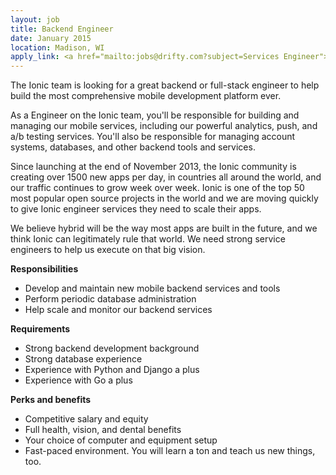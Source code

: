 ```yaml
---
layout: job
title: Backend Engineer
date: January 2015
location: Madison, WI
apply_link: <a href="mailto:jobs@drifty.com?subject=Services Engineer">jobs@drifty.com</a>
---
```


The Ionic team is looking for a great backend or full-stack engineer to help build the most comprehensive mobile
development platform ever.

As a Engineer on the Ionic team, you'll be responsible for building and managing our mobile services, including our powerful analytics, push, and a/b testing services. You'll also be responsible for managing account systems, databases, and other backend tools and services.

Since launching at the end of November 2013, the Ionic community is creating over 1500 new apps per day, in 
countries all around the world,
and our traffic continues to grow week over week. Ionic is one of the top 50 most popular open source projects in the 
world and we are moving quickly to give Ionic engineer services they need to scale their apps.

We believe hybrid will be the way most apps are built in the future, and we think Ionic can legitimately rule that world. We need strong service engineers to help us execute on that big vision.

**Responsibilities**

  * Develop and maintain new mobile backend services and tools
  * Perform periodic database administration
  * Help scale and monitor our backend services

**Requirements**

  * Strong backend development background
  * Strong database experience
  * Experience with Python and Django a plus
  * Experience with Go a plus

**Perks and benefits**

  * Competitive salary and equity
  * Full health, vision, and dental benefits
  * Your choice of computer and equipment setup
  * Fast-paced environment. You will learn a ton and teach us new things, too.

